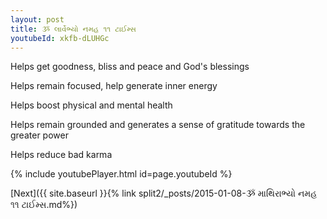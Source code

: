 ```yaml
---
layout: post
title: ૐ લાર્વેભ્યો નમહ ૧૧ ટાઈમ્સ
youtubeId: xkfb-dLUHGc
---
```

 
 
Helps get goodness, bliss and peace and God's blessings
 
Helps remain focused, help generate inner energy 
 
Helps boost physical and mental health 
 
Helps remain grounded and generates a sense of gratitude towards the greater power 
 
Helps reduce bad karma
 
 
 
 


{% include youtubePlayer.html id=page.youtubeId %}
 
[Next]({{ site.baseurl }}{% link  split2/_posts/2015-01-08-ૐ માથિરાભ્યો નમહ ૧૧ ટાઈમ્સ.md%})
 
